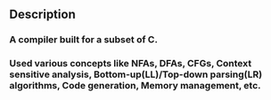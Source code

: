 ## Description

### A compiler built for a subset of C. 

### Used various concepts like NFAs, DFAs, CFGs, Context sensitive analysis, Bottom-up(LL)/Top-down parsing(LR) algorithms, Code generation, Memory management, etc. 
